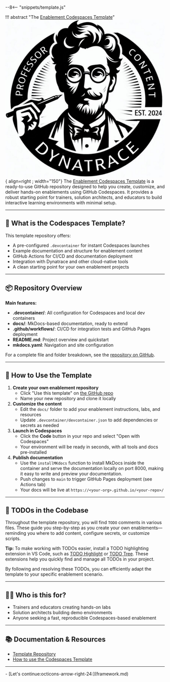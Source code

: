 --8<-- "snippets/template.js"




!!! abstract "The [Enablement Codespaces Template](https://github.com/dynatrace-wwse/enablement-codespaces-template)"
    ![professors](img/dt_professors.png){ align=right ; width="150"}
    The [Enablement Codespaces Template](https://github.com/dynatrace-wwse/enablement-codespaces-template) is a ready-to-use GitHub repository designed to help you create, customize, and deliver hands-on enablements using GitHub Codespaces. It provides a robust starting point for trainers, solution architects, and educators to build interactive learning environments with minimal setup.

---


## 🚀 What is the Codespaces Template?


This template repository offers:

- A pre-configured `.devcontainer` for instant Codespaces launches
- Example documentation and structure for enablement content
- GitHub Actions for CI/CD and documentation deployment
- Integration with Dynatrace and other cloud-native tools
- A clean starting point for your own enablement projects

---

## 📦 Repository Overview

**Main features:**

- **.devcontainer/**: All configuration for Codespaces and local dev containers
- **docs/**: MkDocs-based documentation, ready to extend
- **.github/workflows/**: CI/CD for integration tests and GitHub Pages deployment
- **README.md**: Project overview and quickstart
- **mkdocs.yaml**: Navigation and site configuration


For a complete file and folder breakdown, see the [repository on GitHub](https://github.com/dynatrace-wwse/enablement-codespaces-template).

---


## 📝 How to Use the Template


1. **Create your own enablement repository**
	- Click "Use this template" on [the GitHub repo](https://github.com/dynatrace-wwse/enablement-codespaces-template)
	- Name your new repository and clone it locally
2. **Customize the content**
	- Edit the `docs/` folder to add your enablement instructions, labs, and resources
	- Update `.devcontainer/devcontainer.json` to add dependencies or secrets as needed
3. **Launch in Codespaces**
	- Click the **Code** button in your repo and select "Open with Codespaces"
	- Your environment will be ready in seconds, with all tools and docs pre-installed
4. **Publish documentation**
	- Use the `installMKdocs` function to install MkDocs inside the container and serve the documentation locally on port 8000, making it easy to write and preview your documentation.
	- Push changes to `main` to trigger GitHub Pages deployment (see Actions tab)
	- Your docs will be live at `https://<your-org>.github.io/<your-repo>/`

---

## 📝 TODOs in the Codebase

Throughout the template repository, you will find `TODO` comments in various files. These guide you step-by-step as you create your own enablements—reminding you where to add content, configure secrets, or customize scripts.

**Tip:**
To make working with TODOs easier, install a TODO highlighting extension in VS Code, such as [TODO Highlight](https://marketplace.visualstudio.com/items?itemName=wayou.vscode-todo-highlight) or [TODO Tree](https://marketplace.visualstudio.com/items?itemName=Gruntfuggly.todo-tree). These extensions help you quickly find and manage all TODOs in your project.

By following and resolving these TODOs, you can efficiently adapt the template to your specific enablement scenario.

---


## 🧑‍🏫 Who is this for?

- Trainers and educators creating hands-on labs
- Solution architects building demo environments
- Anyone seeking a fast, reproducible Codespaces-based enablement


---


## 📚 Documentation & Resources

- [Template Repository](https://github.com/dynatrace-wwse/enablement-codespaces-template)
- [How to use the Codespaces Template](https://dynatrace-wwse.github.io/enablement-codespaces-template/)


---

<div class="grid cards" markdown>
- [Let's continue:octicons-arrow-right-24:](framework.md)
</div>